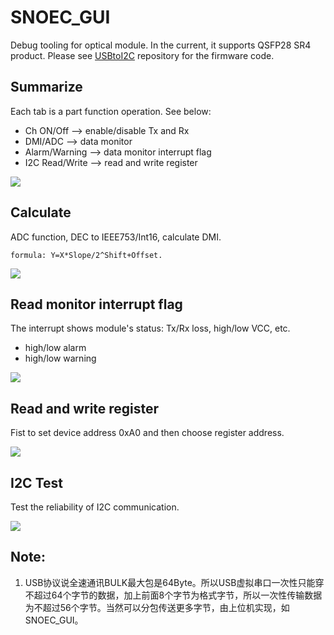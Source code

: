 # SNOEC_GUI #

Debug tooling for optical module. In the current, it supports QSFP28 SR4 product. Please see [USBtoI2C](https://github.com/tclxspy/USB_I2C_73) repository for the firmware code. 

## Summarize ##

Each tab is a part function operation. See below:

- Ch ON/Off --> enable/disable Tx and Rx
- DMI/ADC --> data monitor
- Alarm/Warning --> data monitor interrupt flag
- I2C Read/Write --> read and write register

![](https://i.imgur.com/TlEhZHQ.jpg)


## Calculate ##

ADC function, DEC to IEEE753/Int16, calculate DMI.    

	formula: Y=X*Slope/2^Shift+Offset.

![](https://i.imgur.com/mVGu31l.jpg)

## Read monitor interrupt flag ##

The interrupt shows module's status: Tx/Rx loss, high/low VCC, etc. 

- high/low alarm
- high/low warning

![](https://i.imgur.com/qrIqpQz.jpg)

## Read and write register ##

Fist to set device address 0xA0 and then choose register address.

![](https://i.imgur.com/KotfF4J.jpg)

## I2C Test ##

Test the reliability of I2C communication.

![](https://i.imgur.com/V1HdWFe.jpg)

## Note: ##

1. USB协议说全速通讯BULK最大包是64Byte。所以USB虚拟串口一次性只能穿不超过64个字节的数据，加上前面8个字节为格式字节，所以一次性传输数据为不超过56个字节。当然可以分包传送更多字节，由上位机实现，如SNOEC_GUI。
